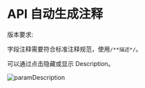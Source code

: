 ---
---

# API 自动生成注释

版本要求: <Badge text="2022.1.5" />

字段注释需要符合标准注释规范，使用`/**描述*/`。

可以通过点击隐藏或显示 Description。

![paramDescription](/img/paramDescription.png)
